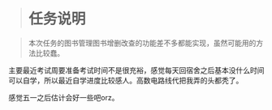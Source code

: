 ﻿>#  任务说明

>本次任务的图书管理图书增删改查的功能差不多都能实现，虽然可能用的方法比较蠢。


主要最近考试周要准备考试时间不是很充裕，感觉每天回宿舍之后基本没什么时间可以自学，所以最近自学进度比较感人。高数电路线代把我弄的头都秃了。

感觉五一之后估计会好一些吧orz。




